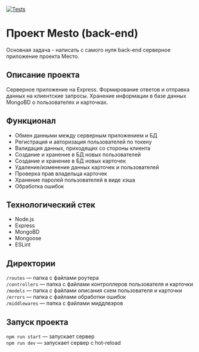 [![Tests](https://github.com/yandex-praktikum/express-mesto-gha/actions/workflows/tests-14-sprint.yml/badge.svg)](https://github.com/yandex-praktikum/express-mesto-gha/actions/workflows/tests-14-sprint.yml)
# Проект Mesto (back-end)

Основная задача - написать с самого нуля back-end серверное приложение проекта Место.

## Описание проекта
Серверное приложение на Express. Формирование ответов и отправка данных на клиентские запросы.
Хранение информации в базе данных MongoBD о пользователях и карточках.

## Функционал
- Обмен данными между серверным приложением и БД
- Регистрация и авторизация пользователей по токену
- Валидация данных, приходящих со стороны клиента
- Создание и хранение в БД новых пользователей
- Создание и хранение в БД новых карточек
- Удаление/изменение данных карточек и пользователей
- Проверка прав владельца карточек
- Хранение паролей пользователей в виде хэша
- Обработка ошибок

## Технологический стек
- Node.js
- Express
- MongoBD
- Mongoose
- ESLint

## Директории

`/routes` — папка с файлами роутера  
`/controllers` — папка с файлами контроллеров пользователя и карточки   
`/models` — папка с файлами описания схем пользователя и карточки  
`/errors` — папка с файлами обработки ошибок  
`/middlewares` — папка с файлами миддлвэров 

## Запуск проекта

`npm run start` — запускает сервер   
`npm run dev` — запускает сервер с hot-reload
